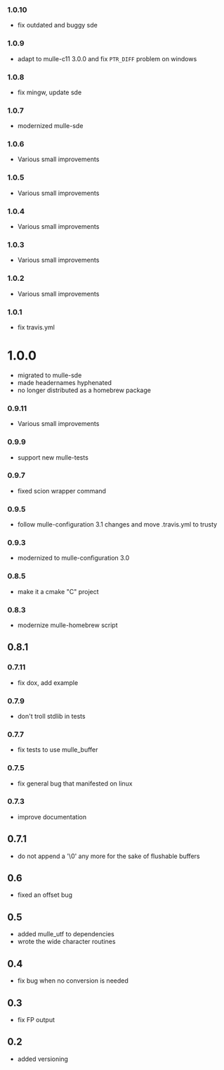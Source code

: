 ### 1.0.10

* fix outdated and buggy sde

### 1.0.9

* adapt to mulle-c11 3.0.0 and fix `PTR_DIFF` problem on windows

### 1.0.8

* fix mingw, update sde

### 1.0.7

* modernized mulle-sde

### 1.0.6

* Various small improvements

### 1.0.5

* Various small improvements

### 1.0.4

* Various small improvements

### 1.0.3

* Various small improvements

### 1.0.2

* Various small improvements

### 1.0.1

* fix travis.yml

# 1.0.0

* migrated to mulle-sde
* made headernames hyphenated
* no longer distributed as a homebrew package

### 0.9.11

* Various small improvements

### 0.9.9

* support new mulle-tests

### 0.9.7

* fixed scion wrapper command

### 0.9.5

* follow mulle-configuration 3.1 changes and move .travis.yml to trusty

### 0.9.3

* modernized to mulle-configuration 3.0

### 0.8.5

* make it a cmake "C" project

### 0.8.3

* modernize mulle-homebrew script

## 0.8.1

### 0.7.11

* fix dox, add example

### 0.7.9

* don't troll stdlib in tests

### 0.7.7

* fix tests to use mulle_buffer

### 0.7.5

* fix general bug that manifested on linux

### 0.7.3

* improve documentation

## 0.7.1

* do not append a '\0' any more for the sake of flushable buffers

## 0.6
  * fixed an offset bug

## 0.5
   * added mulle_utf to dependencies
   * wrote the wide character routines

## 0.4
   * fix bug when no conversion is needed

## 0.3
   * fix FP output

## 0.2
   * added versioning
